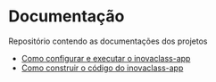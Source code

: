 # Documentação

Repositório contendo as documentações dos projetos

- [Como configurar e executar o inovaclass-app](./docs/inovaclass-app/executar-projeto.md)
- [Como construir o código do inovaclass-app](./docs/inovaclass-app/arquitetura.md)
